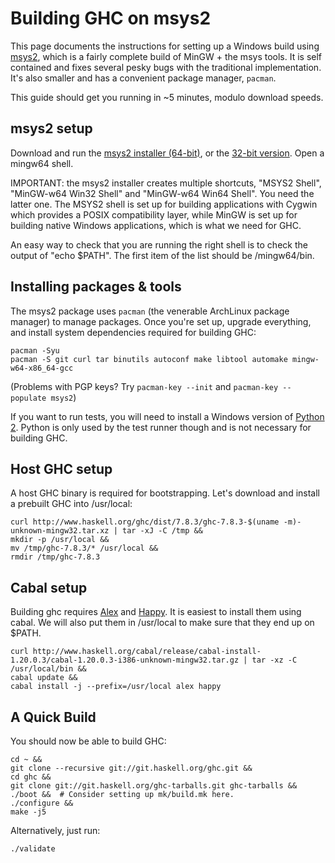 # Building GHC on msys2


This page documents the instructions for setting up a Windows build using [ msys2](http://sourceforge.net/projects/msys2/), which is a fairly complete build of MinGW + the msys tools. It is self contained and fixes several pesky bugs with the traditional implementation. It's also smaller and has a convenient package manager, `pacman`.


This guide should get you running in \~5 minutes, modulo download speeds.

## msys2 setup


Download and run the [ msys2 installer (64-bit)](http://sourceforge.net/projects/msys2/files/Base/x86_64/msys2-x86_64-20140910.exe/download), or the [ 32-bit version](http://sourceforge.net/projects/msys2/files/Base/i686/msys2-i686-20140910.exe/download). Open a mingw64 shell.


IMPORTANT: the msys2 installer creates multiple shortcuts, "MSYS2 Shell", "MinGW-w64 Win32 Shell" and "MinGW-w64 Win64 Shell". You need the latter one. The MSYS2 shell is set up for building applications  with Cygwin which provides a POSIX compatibility layer, while MinGW is set up for building native Windows applications, which is what we need for GHC. 


An easy way to check that you are running the right shell is to check the output of "echo $PATH". The first item of the list should be /mingw64/bin.

## Installing packages & tools


The msys2 package uses `pacman` (the venerable ArchLinux package manager) to manage packages. Once you're set up, upgrade everything, and install system dependencies required for building GHC:

```wiki
pacman -Syu
pacman -S git curl tar binutils autoconf make libtool automake mingw-w64-x86_64-gcc
```


(Problems with PGP keys? Try `pacman-key --init` and `pacman-key --populate msys2`)


If you want to run tests, you will need to install a Windows version of [ Python 2](https://www.python.org/download/releases/2.7.8/). Python is only used by the test runner though and is not necessary for building GHC.

## Host GHC setup


A host GHC binary is required for bootstrapping. Let's download and install a prebuilt GHC into /usr/local:

```wiki
curl http://www.haskell.org/ghc/dist/7.8.3/ghc-7.8.3-$(uname -m)-unknown-mingw32.tar.xz | tar -xJ -C /tmp &&
mkdir -p /usr/local &&
mv /tmp/ghc-7.8.3/* /usr/local &&
rmdir /tmp/ghc-7.8.3
```

## Cabal setup


Building ghc requires [ Alex](http://www.haskell.org/alex/) and [ Happy](http://www.haskell.org/happy/). It is easiest to install them using cabal. We will also put them in /usr/local to make sure that they end up on $PATH.

```wiki
curl http://www.haskell.org/cabal/release/cabal-install-1.20.0.3/cabal-1.20.0.3-i386-unknown-mingw32.tar.gz | tar -xz -C /usr/local/bin &&
cabal update &&
cabal install -j --prefix=/usr/local alex happy
```

## A Quick Build


You should now be able to build GHC:

```wiki
cd ~ &&
git clone --recursive git://git.haskell.org/ghc.git &&
cd ghc &&
git clone git://git.haskell.org/ghc-tarballs.git ghc-tarballs &&
./boot &&  # Consider setting up mk/build.mk here.
./configure &&
make -j5
```


Alternatively, just run:

```wiki
./validate
```